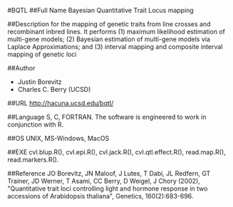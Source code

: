 #BQTL
##Full Name
Bayesian Quantitative Trait Locus mapping

##Description
for the mapping of genetic traits from line crosses and recombinant inbred lines. It performs (1) maximum likelihood estimation of multi-gene models; (2) Bayesian estimation of multi-gene models via Laplace Approximations; and (3) interval mapping and composite interval mapping of genetic loci

##Author
* Justin Borevitz
* Charles C. Berry (UCSD)

##URL
http://hacuna.ucsd.edu/bqtl/

##Language
S, C, FORTRAN. The software is engineered to work in conjunction with R.

##OS
UNIX, MS-Windows, MacOS

##EXE
cvl.blup.R(), cvl.epi.R(), cvl.jack.R(), cvl.qtl.effect.R(), read.map.R(), read.markers.R().

##Reference
JO Borevitz, JN Maloof, J Lutes, T Dabi, JL Redfern, GT Trainer, JD Werner, T Asami, CC Berry, D Weigel, J Chory (2002), "Quantitative trait loci controlling light and hormone response in two accessions of Arabidopsis thaliana", Genetics, 160(2):683-696.

